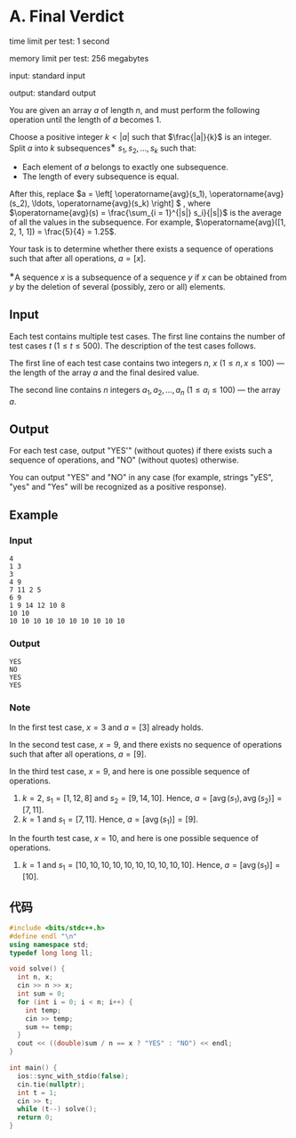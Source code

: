 # A. Final Verdict

time limit per test: 1 second

memory limit per test: 256 megabytes

input: standard input

output: standard output

You are given an array $a$ of length $n$, and must perform the following operation until the length of $a$ becomes $1$.

Choose a positive integer $k <|a|$ such that $\frac{|a|}{k}$ is an integer. Split $a$ into $k$ subsequences$^{\text{∗}}$ $s_1, s_2, \ldots, s_k$ such that:

-   Each element of $a$ belongs to exactly one subsequence.
-   The length of every subsequence is equal.

After this, replace $a = \left[ \operatorname{avg}(s_1), \operatorname{avg}(s_2), \ldots, \operatorname{avg}(s_k) \right] $ , where $\operatorname{avg}(s) = \frac{\sum_{i = 1}^{|s|} s_i}{|s|}$ is the average of all the values in the subsequence. For example, $\operatorname{avg}([1, 2, 1, 1]) = \frac{5}{4} = 1.25$.

Your task is to determine whether there exists a sequence of operations such that after all operations, $a = [x]$.

$^{\text{∗}}$A sequence $x$ is a subsequence of a sequence $y$ if $x$ can be obtained from $y$ by the deletion of several (possibly, zero or all) elements.

## **Input**

Each test contains multiple test cases. The first line contains the number of test cases $t$ ($1 \le t \le 500$). The description of the test cases follows.

The first line of each test case contains two integers $n$, $x$ ($1 \leq n, x \leq 100$) — the length of the array $a$ and the final desired value.

The second line contains $n$ integers $a_1, a_2, \ldots, a_n$ ($1 \leq a_i \leq 100$) — the array $a$.

## **Output**

For each test case, output "YES'" (without quotes) if there exists such a sequence of operations, and "NO" (without quotes) otherwise.

You can output "YES" and "NO" in any case (for example, strings "yES", "yes" and "Yes" will be recognized as a positive response).

## Example

### Input

```
4
1 3
3
4 9
7 11 2 5
6 9
1 9 14 12 10 8
10 10
10 10 10 10 10 10 10 10 10 10
```

### Output

```
YES
NO
YES
YES
```

### **Note**

In the first test case, $x = 3$ and $a = [3]$ already holds.

In the second test case, $x = 9$, and there exists no sequence of operations such that after all operations, $a = [9]$.

In the third test case, $x = 9$, and here is one possible sequence of operations.

1.  $k = 2$, $s_1 = [1, 12, 8]$ and $s_2 = [9, 14, 10]$. Hence, $a = [\operatorname{avg}(s_1), \operatorname{avg}(s_2)] = [7, 11]$.
2.  $k = 1$ and $s_1 = [7, 11]$. Hence, $a = [\operatorname{avg}(s_1)] = [9]$.

In the fourth test case, $x = 10$, and here is one possible sequence of operations.

1.  $k = 1$ and $s_1 = [10, 10, 10, 10, 10, 10, 10, 10, 10, 10]$. Hence, $a = [\operatorname{avg}(s_1)] = [10]$.

## 代码

```cpp
#include <bits/stdc++.h>
#define endl "\n"
using namespace std;
typedef long long ll;

void solve() {
  int n, x;
  cin >> n >> x;
  int sum = 0;
  for (int i = 0; i < n; i++) {
    int temp;
    cin >> temp;
    sum += temp;
  }
  cout << ((double)sum / n == x ? "YES" : "NO") << endl;
}

int main() {
  ios::sync_with_stdio(false);
  cin.tie(nullptr);
  int t = 1;
  cin >> t;
  while (t--) solve();
  return 0;
}
```

